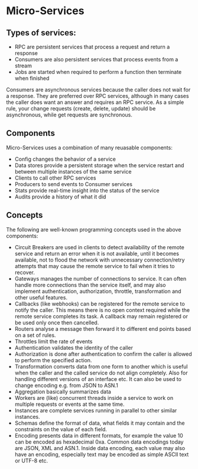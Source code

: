 # Micro-Services

## Types of services:
* RPC are persistent services that process a request and return a response
* Consumers are also persistent services that process events from a stream
* Jobs are started when required to perform a function then terminate when finished

Consumers are asynchronous services because the caller does not wait for a response. They are preferred over RPC services, although in many cases the caller does want an answer and requires an RPC service. As a simple rule, your change requests (create, delete, update) should be asynchronous, while get requests are synchronous.

## Components
Micro-Services uses a combination of many reuasable components:
* Config changes the behavior of a service
* Data stores provide a persistent storage when the service restart and between multiple instances of the same service
* Clients to call other RPC services
* Producers to send events to Consumer services
* Stats provide real-time insight into the status of the service
* Audits provide a history of what it did

## Concepts
The following are well-known programming concepts used in the above components:
* Circuit Breakers are used in clients to detect availability of the remote service and return an error when it is not available, until it becomes available, not to flood the network with unnecessary connection/retry attempts that may cause the remote service to fail when it tries to recover.
* Gateways manages the number of connections to service. It can often handle more connections than the service itself, and may also implement authentication, authorization, throttle, transformation and other useful features.
* Callbacks (like webhooks) can be registered for the remote service to notify the caller. This means there is no open context required while the remote service completes its task. A callback may remain registered or be used only once then cancelled.
* Routers analyse a message then forward it to different end points based on a set of rules.
* Throttles limit the rate of events
* Authentication validates the identity of the caller
* Authorization is done after authentication to confirm the caller is allowed to perform the specified action.
* Transformation converts data from one form to another which is useful when the caller and the called service do not align completely. Also for handling different versions of an interface etc. It can also be used to change encoding e.g. from JSON to ASN.1
* Aggregation basically summarizes data
* Workers are (like) concurrent threads inside a service to work on multiple requests or events at the same time.
* Instances are complete services running in parallel to other similar instances.
* Schemas define the format of data, what fields it may contain and the constraints on the value of each field.
* Encoding presents data in different formats, for example the value 10 can be encoded as hexadecimal 0xa. Common data encodings today are JSON, XML and ASN.1. Inside data encoding, each value may also have an encoding, especially text may be encoded as simple ASCII text or UTF-8 etc.
